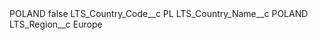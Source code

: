 <?xml version="1.0" encoding="UTF-8"?>
<CustomMetadata xmlns="http://soap.sforce.com/2006/04/metadata" xmlns:xsi="http://www.w3.org/2001/XMLSchema-instance" xmlns:xsd="http://www.w3.org/2001/XMLSchema">
    <label>POLAND</label>
    <protected>false</protected>
    <values>
        <field>LTS_Country_Code__c</field>
        <value xsi:type="xsd:string">PL</value>
    </values>
    <values>
        <field>LTS_Country_Name__c</field>
        <value xsi:type="xsd:string">POLAND</value>
    </values>
    <values>
        <field>LTS_Region__c</field>
        <value xsi:type="xsd:string">Europe</value>
    </values>
</CustomMetadata>
